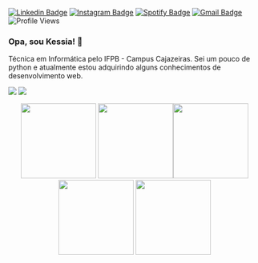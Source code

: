 [![Linkedin Badge](https://img.shields.io/badge/-Kessia%20Carvalho-0072b1?style=flat&logo=Linkedin&logoColor=white)](https://www.linkedin.com/in/kessia-carvalho/ "Connect on LinkedIn")
[![Instagram Badge](https://img.shields.io/badge/-Instagram-C13584?style=flat&logo=Instagram&logoColor=white)](https://www.instagram.com/kessiac_/)
[![Spotify Badge](https://img.shields.io/badge/-Spotify-1DB954?style=flat&logo=Spotify&logoColor=white)](https://open.spotify.com/user/kessiac_)
[![Gmail Badge](https://img.shields.io/badge/-kessiac147@gmail.com-c14438?style=flat&logo=Gmail&logoColor=white)](mailto:kessiac147@gmail.com "Connect via Email")
![Profile Views](https://komarev.com/ghpvc/?username=kessiacarvalho&color=blue)

### Opa, sou Kessia! 👋 
Técnica em Informática pelo IFPB - Campus Cajazeiras. Sei um pouco de python e atualmente estou adquirindo alguns conhecimentos de desenvolvimento web.

<p align = "left">
  <img src = "https://github-readme-stats.vercel.app/api?username=kessiac&show_icons=true&theme=radical&line_height=33">
  <img src = "https://github-readme-stats.vercel.app/api/top-langs/?username=kessiac&hide_langs_below=.25&theme=radical">
</p>

<p align="center">
<img src="https://i.giphy.com/media/LMt9638dO8dftAjtco/200.webp" width="150"> <img src="https://i.giphy.com/media/KzJkzjggfGN5Py6nkT/200.webp" width="150"><img src="https://i.giphy.com/media/IdyAQJVN2kVPNUrojM/200.webp" width="150"> <img src="https://media.giphy.com/media/UWt0rhp21JgLwoeFQP/giphy.gif" width ="150"/> <img src="https://media.giphy.com/media/kH6CqYiquZawmU1HI6/giphy.gif" width ="150"/> 
</p>
